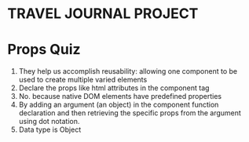 # TRAVEL JOURNAL PROJECT

# Props Quiz

1. They help us accomplish reusability: allowing one component to be used to create multiple varied elements
2. Declare the props like html attributes in the component tag
3. No. because native DOM elements have predefined properties
4. By adding an argument (an object) in the component function declaration and then retrieving the specific props from the argument using dot notation.
5. Data type is Object
